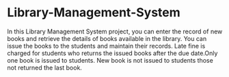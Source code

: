 # Library-Management-System

In this Library Management System project, you can enter the record of new books and retrieve the details of books available in the library. 
You can issue the books to the students and maintain their records. Late fine is charged for students who returns the issued books after the due date.Only one book is issued to students. New book is not issued to students those not returned the last book.

